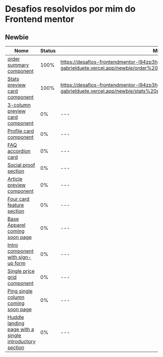 # Desafios resolvidos por mim do Frontend mentor

## Newbie

| Nome |  Status  | Minha Solução |
| ------------------- | ------------------- | ------------------- | 
|  [order summary component](https://www.frontendmentor.io/challenges/order-summary-component-QlPmajDUj)  |  100%  | https://desafios-frontendmentor-l94zp3hg2-gabrielduete.vercel.app/newbie/order%20summary%20component%20main/index.html |
|  [Stats preview card component](https://www.frontendmentor.io/challenges/stats-preview-card-component-8JqbgoU62) |  100%  | https://desafios-frontendmentor-l94zp3hg2-gabrielduete.vercel.app/newbie/stats%20preview%20card%20component%20main/index.html |
|  [3-column preview card component](https://www.frontendmentor.io/challenges/3column-preview-card-component-pH92eAR2)  |  0%  | ---  |
| [Profile card component](https://www.frontendmentor.io/challenges/profile-card-component-cfArpWshJ) |  0%  | --- |
|  [FAQ accordion card](https://www.frontendmentor.io/challenges/faq-accordion-card-XlyjD0Oam) |  0%  | --- |
|  [Social proof section](https://www.frontendmentor.io/challenges/social-proof-section-6e0qTv_bA) |  0%  | ---  |
|  [Article preview component](https://www.frontendmentor.io/challenges/article-preview-component-dYBN_pYFT)  |  0%  | --- |
|  [Four card feature section](https://www.frontendmentor.io/challenges/four-card-feature-section-weK1eFYK)  |  0%  | --- |
|  [Base Apparel coming soon page](https://www.frontendmentor.io/challenges/base-apparel-coming-soon-page-5d46b47f8db8a7063f9331a0)  |  0%  | ---  |
|  [Intro component with sign-up form](https://www.frontendmentor.io/challenges/intro-component-with-signup-form-5cf91bd49edda32581d28fd1)  |  0%  | --- |
|  [Single price grid component](https://www.frontendmentor.io/challenges/single-price-grid-component-5ce41129d0ff452fec5abbbc)  |  0%  | --- |
|  [Ping single column coming soon page](https://www.frontendmentor.io/challenges/ping-single-column-coming-soon-page-5cadd051fec04111f7b848da)  |  0%  | --- |
|  [Huddle landing page with a single introductory section](https://www.frontendmentor.io/challenges/huddle-landing-page-with-a-single-introductory-section-B_2Wvxgi0)  |  0%  | --- |
